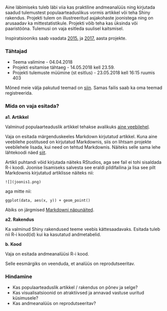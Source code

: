 ﻿---
layout: page
---

Aine läbimiseks tuleb läbi viia kas praktiline andmeanalüüs ning kirjutada saadud tulemustest populaarteaduslikus vormis artikkel või teha Shiny rakendus. Projekti tulem on illustreeritud asjakohaste joonistega ning on arusaadav ka mittestatistikule. Projekti võib teha kas üksinda või paaristööna. Tulemusi on vaja esitleda suulisel kaitsmisel.

Inspiratsiooniks saab vaadata [2015.](https://andmeteadus.github.io/2015/projektid/) ja [2017.](https://andmeteadus.github.io/2017/projektid/) aasta projekte. 

### Tähtajad 

* Teema valimine - 04.04.2018
* Projekti esitamise tähtaeg - 14.05.2018 kell 23.59.
* Projekti tulemuste müümine (st esitlus) - 23.05.2018 kell 16:15 ruumis 403

Mõned meie välja pakutud teemad on [siin](https://docs.google.com/spreadsheets/d/1OF39eei2jLbRxb31osRMTG1Kla8sOmcq9YYJBfcjPMA/edit#gid=0). Samas failis saab ka oma teemad registreerida.

### Mida on vaja esitada?

**a1. Artikkel**

Valminud populaarteaduslik artikkel tehakse avalikuks [aine veebilehel](../projektid/).

Vaja on esitada märgenduskeeles Markdown kirjutatud artikkel.
Kuna aine veebilehe postitused on kirjutatud Markdownis, siis on lihtsam projekte veebilehele lisada, kui need on tehtud Markdownis.
Näiteks selle sama lehe lähtekoodi näed [siit](https://raw.githubusercontent.com/andmeteadus/andmeteadus.github.io/2016/master/projekt_juhend.md).

Artikli puhtandi võid kirjutada näiteks RStudios, aga see fail ei tohi sisaldada R-i koodi.
Joonise lisamiseks salvesta see eraldi pildifailina ja lisa see pilt Markdownis kirjutatud artiklisse näiteks nii:

```
![](joonis1.png)
```

aga mitte nii:

```
ggplot(data, aes(x, y)) + geom_point()
```

Abiks on järgmised [Markdowni näpunäited](https://github.com/adam-p/markdown-here/wiki/Markdown-Cheatsheet#images).

**a2. Rakendus**

Ka valminud Shiny rakendused teeme veebis kättesaadavaks. Esitada tuleb nii R-i kood(id) kui ka kasutatud andmetabelid.

**b. Kood**

Vaja on esitada andmeanalüüsi R-i kood.

Selle eesmärgiks on veenduda, et analüüs on reprodutseeritav. 

### Hindamine

* Kas populaarteaduslik artikkel / rakendus on põnev ja selge?
* Kas visualisatsioonid on atraktiivsed ja annavad vastuse uuritud küsimusele?
* Kas andmeanalüüs on reprodutseeritav?
